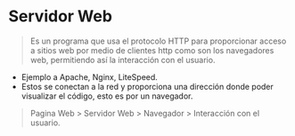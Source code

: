 # Servidor Web

> Es un programa que usa el protocolo HTTP para proporcionar acceso a sitios web por medio de clientes http como son los navegadores web, permitiendo así la interacción con el usuario.
- Ejemplo a Apache, Nginx, LiteSpeed.
- Estos se conectan a la red y proporciona una dirección donde poder visualizar el código, esto es por un navegador.

> Pagina Web > Servidor Web > Navegador > Interacción con el usuario.
